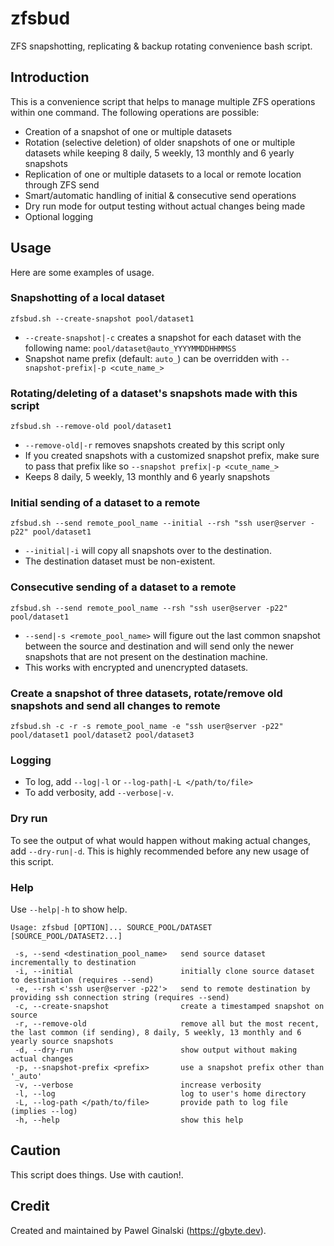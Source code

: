 # zfsbud
ZFS snapshotting, replicating & backup rotating convenience bash script.

## Introduction
This is a convenience script that helps to manage multiple ZFS operations within one command. The following operations are possible:
- Creation of a snapshot of one or multiple datasets
- Rotation (selective deletion) of older snapshots of one or multiple datasets while keeping 8 daily, 5 weekly, 13 monthly and 6 yearly snapshots
- Replication of one or multiple datasets to a local or remote location through ZFS send
- Smart/automatic handling of initial & consecutive send operations
- Dry run mode for output testing without actual changes being made
- Optional logging

## Usage
Here are some examples of usage.

### Snapshotting of a local dataset
`zfsbud.sh --create-snapshot pool/dataset1`
- `--create-snapshot|-c` creates a snapshot for each dataset with the following name: `pool/dataset@auto_YYYYMMDDHHMMSS`
- Snapshot name prefix (default: `auto_`) can be overridden with `--snapshot-prefix|-p <cute_name_>`

### Rotating/deleting of a dataset's snapshots made with this script
`zfsbud.sh --remove-old pool/dataset1`
- `--remove-old|-r` removes snapshots created by this script only
- If you created snapshots with a customized snapshot prefix, make sure to pass that prefix like so `--snapshot prefix|-p <cute_name_>`
- Keeps 8 daily, 5 weekly, 13 monthly and 6 yearly snapshots

### Initial sending of a dataset to a remote
`zfsbud.sh --send remote_pool_name --initial --rsh "ssh user@server -p22" pool/dataset1`
- `--initial|-i` will copy all snapshots over to the destination.
- The destination dataset must be non-existent.

### Consecutive sending of a dataset to a remote
`zfsbud.sh --send remote_pool_name --rsh "ssh user@server -p22" pool/dataset1`
- `--send|-s <remote_pool_name>` will figure out the last common snapshot between the source and destination and will send only the newer snapshots that are not present on the destination machine.
- This works with encrypted and unencrypted datasets.

### Create a snapshot of three datasets, rotate/remove old snapshots and send all changes to remote
`zfsbud.sh -c -r -s remote_pool_name -e "ssh user@server -p22" pool/dataset1 pool/dataset2 pool/dataset3`

### Logging
- To log, add `--log|-l` or `--log-path|-L </path/to/file>`
- To add verbosity, add `--verbose|-v`.

### Dry run
To see the output of what would happen without making actual changes, add `--dry-run|-d`. This is highly recommended before any new usage of this script.

### Help
Use `--help|-h` to show help.
```
Usage: zfsbud [OPTION]... SOURCE_POOL/DATASET [SOURCE_POOL/DATASET2...]

 -s, --send <destination_pool_name>   send source dataset incrementally to destination
 -i, --initial                        initially clone source dataset to destination (requires --send)
 -e, --rsh <'ssh user@server -p22'>   send to remote destination by providing ssh connection string (requires --send)
 -c, --create-snapshot                create a timestamped snapshot on source
 -r, --remove-old                     remove all but the most recent, the last common (if sending), 8 daily, 5 weekly, 13 monthly and 6 yearly source snapshots
 -d, --dry-run                        show output without making actual changes
 -p, --snapshot-prefix <prefix>       use a snapshot prefix other than '_auto'
 -v, --verbose                        increase verbosity
 -l, --log                            log to user's home directory
 -L, --log-path </path/to/file>       provide path to log file (implies --log)
 -h, --help                           show this help
```

## Caution
This script does things. Use with caution!.

## Credit
Created and maintained by Pawel Ginalski (https://gbyte.dev).
